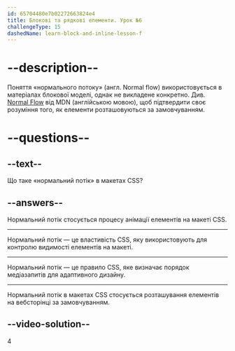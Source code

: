 ```yaml
---
id: 65704480e7b02272663824e4
title: Блокові та рядкові елементи. Урок №6
challengeType: 15
dashedName: learn-block-and-inline-lesson-f
---
```


# --description--

Поняття «нормального потоку» (англ. Normal flow) використовується в матеріалах блокової моделі, однак не викладене конкретно. Див. <a href="https://developer.mozilla.org/en-US/docs/Learn/CSS/CSS_layout/Normal_Flow" target="_blank">Normal Flow</a> від MDN (англійською мовою), щоб підтвердити своє розуміння того, як елементи розташовуються за замовчуванням.

# --questions--

## --text--

Що таке «нормальний потік» в макетах CSS?

## --answers--

Нормальний потік стосується процесу анімації елементів на макеті CSS.

---

Нормальний потік — це властивість CSS, яку використовують для контролю видимості елементів на макеті.

---

Нормальний потік — це правило CSS, яке визначає порядок медіазапитів для адаптивного дизайну.

---

Нормальний потік в макетах CSS стосується розташування елементів на вебсторінці за замовчуванням.

## --video-solution--

4
